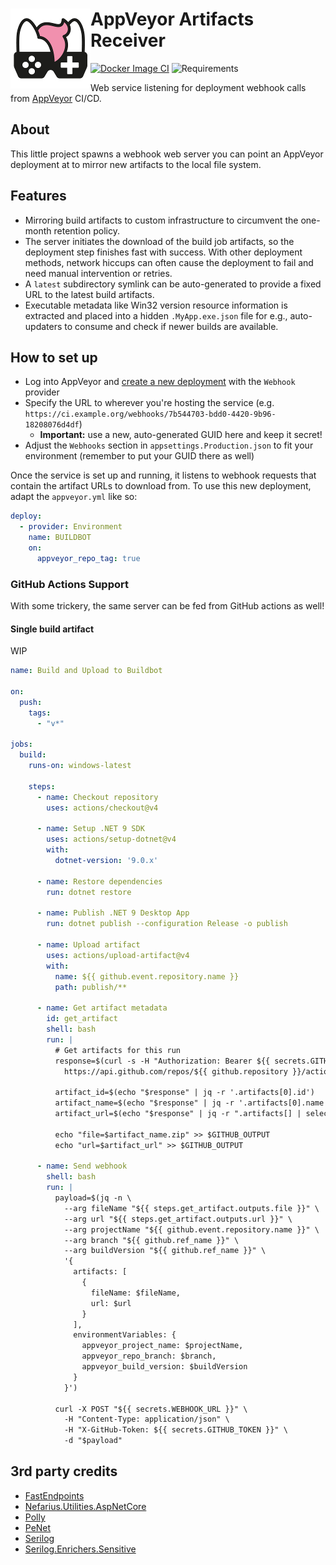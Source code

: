 # <img src="assets/NSS-128x128.png" align="left" />AppVeyor Artifacts Receiver

[![Docker Image CI](https://github.com/nefarius/AppVeyorArtifactsReceiver/actions/workflows/docker-image.yml/badge.svg)](https://github.com/nefarius/AppVeyorArtifactsReceiver/actions/workflows/docker-image.yml)
![Requirements](https://img.shields.io/badge/Requires-.NET%209-blue.svg)

Web service listening for deployment webhook calls from [AppVeyor](https://www.appveyor.com/) CI/CD.

## About

This little project spawns a webhook web server you can point an AppVeyor deployment at to mirror new artifacts to the
local file system.

<!-- 

Docker build:

docker build --push -t containinger/avar:dev .

-->

## Features

- Mirroring build artifacts to custom infrastructure to circumvent the one-month retention policy.
- The server initiates the download of the build job artifacts, so the deployment step finishes fast with success. With
  other deployment methods, network hiccups can often cause the deployment to fail and need manual intervention or
  retries.
- A `latest` subdirectory symlink can be auto-generated to provide a fixed URL to the latest build artifacts.
- Executable metadata like Win32 version resource information is extracted and placed into a hidden `.MyApp.exe.json`
  file for e.g., auto-updaters to consume and check if newer builds are available.

## How to set up

- Log into AppVeyor and [create a new deployment](https://ci.appveyor.com/environments/new) with the `Webhook` provider
- Specify the URL to wherever you're hosting the service (e.g.
  `https://ci.example.org/webhooks/7b544703-bdd0-4420-9b96-18208076d4df`)
    - **Important:** use a new, auto-generated GUID here and keep it secret!
- Adjust the `Webhooks` section in `appsettings.Production.json` to fit your environment (remember to put your GUID
  there as well)

Once the service is set up and running, it listens to webhook requests that contain the artifact URLs to download from.
To use this new deployment, adapt the `appveyor.yml` like so:

```yml
deploy:
  - provider: Environment
    name: BUILDBOT
    on:
      appveyor_repo_tag: true
```

### GitHub Actions Support

With some trickery, the same server can be fed from GitHub actions as well!

#### Single build artifact

WIP

```yml
name: Build and Upload to Buildbot

on:
  push:
    tags:
      - "v*"

jobs:
  build:
    runs-on: windows-latest

    steps:
      - name: Checkout repository
        uses: actions/checkout@v4

      - name: Setup .NET 9 SDK
        uses: actions/setup-dotnet@v4
        with:
          dotnet-version: '9.0.x'

      - name: Restore dependencies
        run: dotnet restore

      - name: Publish .NET 9 Desktop App
        run: dotnet publish --configuration Release -o publish

      - name: Upload artifact
        uses: actions/upload-artifact@v4
        with:
          name: ${{ github.event.repository.name }}
          path: publish/**

      - name: Get artifact metadata
        id: get_artifact
        shell: bash
        run: |
          # Get artifacts for this run
          response=$(curl -s -H "Authorization: Bearer ${{ secrets.GITHUB_TOKEN }}" \
            https://api.github.com/repos/${{ github.repository }}/actions/runs/${{ github.run_id }}/artifacts)

          artifact_id=$(echo "$response" | jq -r '.artifacts[0].id')
          artifact_name=$(echo "$response" | jq -r '.artifacts[0].name')
          artifact_url=$(echo "$response" | jq -r ".artifacts[] | select(.id==$artifact_id) | .archive_download_url")
      
          echo "file=$artifact_name.zip" >> $GITHUB_OUTPUT
          echo "url=$artifact_url" >> $GITHUB_OUTPUT

      - name: Send webhook
        shell: bash
        run: |
          payload=$(jq -n \
            --arg fileName "${{ steps.get_artifact.outputs.file }}" \
            --arg url "${{ steps.get_artifact.outputs.url }}" \
            --arg projectName "${{ github.event.repository.name }}" \
            --arg branch "${{ github.ref_name }}" \
            --arg buildVersion "${{ github.ref_name }}" \
            '{
              artifacts: [
                {
                  fileName: $fileName,
                  url: $url
                }
              ],
              environmentVariables: {
                appveyor_project_name: $projectName,
                appveyor_repo_branch: $branch,
                appveyor_build_version: $buildVersion
              }
            }')

          curl -X POST "${{ secrets.WEBHOOK_URL }}" \
            -H "Content-Type: application/json" \
            -H "X-GitHub-Token: ${{ secrets.GITHUB_TOKEN }}" \
            -d "$payload"
```

## 3rd party credits

- [FastEndpoints](https://github.com/FastEndpoints/FastEndpoints)
- [Nefarius.Utilities.AspNetCore](https://github.com/nefarius/Nefarius.Utilities.AspNetCore)
- [Polly](https://github.com/App-vNext/Polly)
- [PeNet](https://github.com/secana/PeNet)
- [Serilog](https://serilog.net/)
- [Serilog.Enrichers.Sensitive](https://github.com/serilog-contrib/Serilog.Enrichers.Sensitive)
